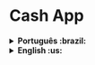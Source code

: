 # Cash App

<details>
  <summary markdown="span"><strong>Português :brazil:</strong></summary><br />

### 📋 Dependências para rodar o app

- Docker-compose -> Seu docker-compose precisa estar pelo menos na versão 1.29 [Veja a documentação para instruções de como instalar/atualizar](https://docs.docker.com/compose/install/)

### 🔧 Como rodar o app

```bash
    # Clone o repositório
    $ git clone git@github.com:RafaelCunhaS/FullStack-Cash-App.git

    # Vá até a pasta criada
    $ cd FullStack-Cash-App

    # Suba os containers com o docker-compose, o app estará rodando em plano de fundo em seu 
    # localhost na porta 3000 (http://localhost:3000/) quando a construção acabar
    $ docker-compose up -d --build

    # Quando terminar de utilizar o app, desfaça os containers criados
    $ docker-compose down --remove-orphans
```

### Quando o processo de construção dos containers terminar, o app estará rodando em [localhost:3000](http://localhost:3000/)

### Documentação da API do backend estará em [localhost:3001/docs](http://localhost:3001/docs/)
  
### O banco de dados estará rodando na porta _3002_

#### Os seguintes usuários(as) já estarão no banco de dados do app para teste de Login e Transações
- username: Joaozinho | password: 1234567Z

- username: Mariazinha | password: Z7654321

- username: Zezinho | password: ASDFGHJ1
<br />
</details>

<details>
  <summary markdown="span"><strong>English :us:</strong></summary><br />

### 📋 Dependencies to run the app

- Docker-compose -> Your docker-compose needs to be at version 1.29 or higher [Veja a documentação para instruções de como instalar/atualizar](https://docs.docker.com/compose/install/)

### 🔧 How to run the app

```bash
    # Clone the repository
    $ git clone git@github.com:RafaelCunhaS/FullStack-Cash-App.git

    # Go into the project's directory
    $ cd FullStack-Cash-App

    # Build the project (the project will be running on the background when the build is finished)
    $ docker-compose up -d --build

    # When you're finished with the app, remove the containers previously built
    $ docker-compose down --remove-orphans
```

### When the build is finished the project will be running on your  [localhost:3000](http://localhost:3000/)

### Backend API documentation made with Swagger will be on [localhost:3001/docs](http://localhost:3001/docs/)
  
### The database will be running on port _3002_

#### The following users will be already registered on the db for test cases
- username: Joaozinho | password: 1234567Z

- username: Mariazinha | password: Z7654321

- username: Zezinho | password: ASDFGHJ1
<br />
</details>
